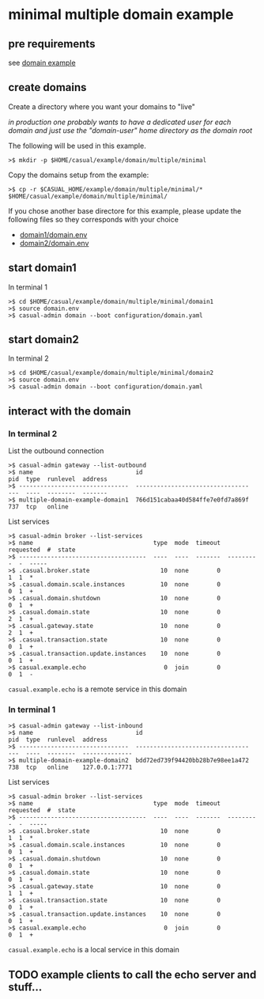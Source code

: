 
# minimal multiple domain example

## pre requirements

see [domain example]( ../../readme.md)


## create domains

Create a directory where you want your domains to "live" 

*in production one probably wants to have a dedicated user for each domain and just use the "domain-user" home directory as the domain root*

The following will be used in this example.

    >$ mkdir -p $HOME/casual/example/domain/multiple/minimal
    
    
Copy the domains setup from the example:

    >$ cp -r $CASUAL_HOME/example/domain/multiple/minimal/* $HOME/casual/example/domain/multiple/minimal/

If you chose another base directore for this example, please update the following files so they corresponds with your choice 
 
 * [domain1/domain.env](domain1/domain.env)    
 * [domain2/domain.env](domain2/domain.env) 
 

## start domain1

In terminal 1    
    
    >$ cd $HOME/casual/example/domain/multiple/minimal/domain1
    >$ source domain.env
    >$ casual-admin domain --boot configuration/domain.yaml
    
    
## start domain2

In terminal 2

    >$ cd $HOME/casual/example/domain/multiple/minimal/domain2
    >$ source domain.env
    >$ casual-admin domain --boot configuration/domain.yaml


## interact with the domain

### In terminal 2
    
List the outbound connection
    
    >$ casual-admin gateway --list-outbound
    >$ name                             id                                pid  type  runlevel  address
    >$ -------------------------------  --------------------------------  ---  ----  --------  -------
    >$ multiple-domain-example-domain1  766d151cabaa40d584ffe7e0fd7a869f  737  tcp   online
    
List services

    >$ casual-admin broker --list-services
    >$ name                                  type  mode  timeout  requested  #  state
    >$ ------------------------------------  ----  ----  -------  ---------  -  -----
    >$ .casual.broker.state                    10  none        0          1  1  *    
    >$ .casual.domain.scale.instances          10  none        0          0  1  +    
    >$ .casual.domain.shutdown                 10  none        0          0  1  +    
    >$ .casual.domain.state                    10  none        0          2  1  +    
    >$ .casual.gateway.state                   10  none        0          2  1  +    
    >$ .casual.transaction.state               10  none        0          0  1  +    
    >$ .casual.transaction.update.instances    10  none        0          0  1  +    
    >$ casual.example.echo                      0  join        0          0  1  -      
                     
                     
`casual.example.echo` is a remote service in this domain
               

### In terminal 1

    >$ casual-admin gateway --list-inbound
    >$ name                             id                                pid  type  runlevel  address       
    >$ -------------------------------  --------------------------------  ---  ----  --------  --------------
    >$ multiple-domain-example-domain2  bdd72ed739f94420bb28b7e98ee1a472  738  tcp   online    127.0.0.1:7771 

List services

    
    >$ casual-admin broker --list-services
    >$ name                                  type  mode  timeout  requested  #  state
    >$ ------------------------------------  ----  ----  -------  ---------  -  -----
    >$ .casual.broker.state                    10  none        0          1  1  *    
    >$ .casual.domain.scale.instances          10  none        0          0  1  +    
    >$ .casual.domain.shutdown                 10  none        0          0  1  +    
    >$ .casual.domain.state                    10  none        0          0  1  +    
    >$ .casual.gateway.state                   10  none        0          1  1  +    
    >$ .casual.transaction.state               10  none        0          0  1  +    
    >$ .casual.transaction.update.instances    10  none        0          0  1  +    
    >$ casual.example.echo                      0  join        0          0  1  + 

`casual.example.echo` is a local service in this domain


## TODO example clients to call the echo server and stuff...


